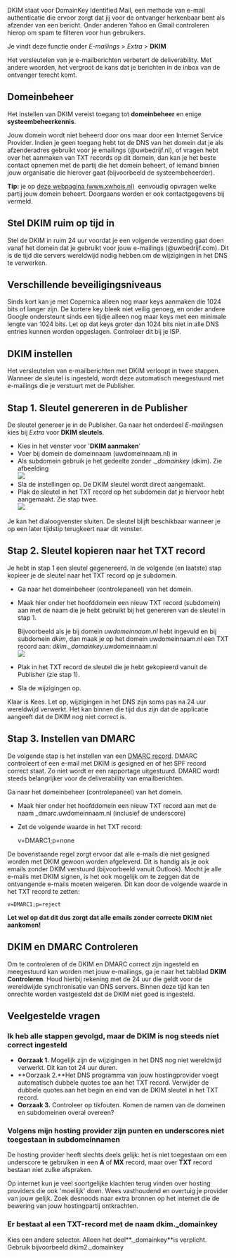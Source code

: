 DKIM staat voor DomainKey Identified Mail, een methode van e-mail
authenticatie die ervoor zorgt dat jij voor de ontvanger herkenbaar bent
als afzender van een bericht. Onder anderen Yahoo en Gmail controleren
hierop om spam te filteren voor hun gebruikers.

Je vindt deze functie onder *E-mailings* \> *Extra* \> **DKIM**

Het versleutelen van je e-mailberichten verbetert de deliverability. Met
andere woorden, het vergroot de kans dat je berichten in de inbox van de
ontvanger terecht komt.

Domeinbeheer
------------

Het instellen van DKIM vereist toegang tot **domeinbeheer** en enige
**systeembeheerkennis**.

Jouw domein wordt niet beheerd door ons maar door een Internet Service
Provider. Indien je geen toegang hebt tot de DNS van het domein dat je
als afzenderadres gebruikt voor je emailings (@uwbedrijf.nl), of vragen
hebt over het aanmaken van TXT records op dit domein, dan kan je het
beste contact opnemen met de partij die het domein beheert, of iemand
binnen jouw organisatie die hierover gaat (bijvoorbeeld de
systeembeheerder).

**Tip:** je op [deze webpagina
(www.xwhois.nl)](<http://www.xwhois.nl/> "Domeingegevens opvragen")
 eenvoudig opvragen welke partij jouw domein beheert. Doorgaans worden
er ook contactgegevens bij vermeld.

Stel DKIM ruim op tijd in
-------------------------

Stel de DKIM in ruim 24 uur voordat je een volgende verzending gaat doen
vanaf het domein dat je gebruikt voor jouw e-mailings (@uwbedrijf.com).
Dit is de tijd die servers wereldwijd nodig hebben om de wijzigingen in
het DNS te verwerken.

Verschillende beveiligingsniveaus
---------------------------------

Sinds kort kan je met Copernica alleen nog maar keys aanmaken die 1024
bits of langer zijn. De kortere key bleek niet veilig genoeg, en onder
andere Google ondersteunt sinds een tijdje alleen nog maar keys met een
minimale lengte van 1024 bits. Let op dat keys groter dan 1024 bits niet
in alle DNS entries kunnen worden opgeslagen. Controleer dit bij je ISP.

DKIM instellen
--------------

Het versleutelen van e-mailberichten met DKIM verloopt in twee stappen.
Wanneer de sleutel is ingesteld, wordt deze automatisch meegestuurd met
e-mailings die je verstuurt met de Publisher.

Stap 1. Sleutel genereren in de Publisher
-----------------------------------------

De sleutel genereer je in de Publisher. Ga naar het onderdeel
*E-mailings*en kies bij *Extra* voor **DKIM sleutels**.

-   Kies in het venster voor '**DKIM aanmaken**'
-   Voer bij domein de domeinnaam (uwdomeinnaam.nl) in
-   Als subdomein gebruik je het gedeelte zonder .*\_domainkey* (dkim).
    Zie afbeelding\
     ![](generatekey.png)
-   Sla de instellingen op. De DKIM sleutel wordt direct aangemaakt.
-   Plak de sleutel in het TXT record op het subdomein dat je hiervoor
    hebt aangemaakt. Zie stap twee.\
     ![](DKIM_keyisgenerated.png)

Je kan het dialoogvenster sluiten. De sleutel blijft beschikbaar wanneer
je op een later tijdstip terugkeert naar dit venster.

Stap 2. Sleutel kopieren naar het TXT record
--------------------------------------------

Je hebt in stap 1 een sleutel gegenereerd. In de volgende (en laatste)
stap kopieer je de sleutel naar het TXT record op je subdomein.

-   Ga naar het domeinbeheer (controlepaneel) van het domein.
-   Maak hier onder het hoofddomein een nieuw TXT record (subdomein) aan
    met de naam die je hebt gebruikt bij het genereren van de sleutel in
    stap 1.

    Bijvoorbeeld als je bij domein *uwdomeinnaam.nl* hebt ingevuld en
    bij subdomein *dkim*, dan maak je op het domein uwdomeinnaam.nl een
    TXT record aan: *dkim.\_domainkey*.uwdomeinnaam.nl\
     ![](DKIM-DNS.png)

-   Plak in het TXT record de sleutel die je hebt gekopieerd vanuit de
    Publisher (zie stap 1).
-   Sla de wijzigingen op.

Klaar is Kees. Let op, wijzigingen in het DNS zijn soms pas na 24 uur
wereldwijd verwerkt. Het kan binnen die tijd dus zijn dat de applicatie
aangeeft dat de DKIM nog niet correct is. 

Stap 3. Instellen van DMARC
---------------------------

De volgende stap is het instellen van een [DMARC
record](https://www.dmarc.org "DMARC website"). DMARC controleert of een
e-mail met DKIM is gesigned en of het SPF record correct staat. Zo niet
wordt er een rapportage uitgestuurd. DMARC wordt steeds belangrijker
voor de deliverability van emailberichten.

Ga naar het domeinbeheer (controlepaneel) van het domein.

-   Maak hier onder het hoofddomein een nieuw TXT record aan met de naam
    \_dmarc.uwdomeinnaam.nl (inclusief de underscore)
-   Zet de volgende waarde in het TXT record:

    v=DMARC1;p=none

De bovenstaande regel zorgt ervoor dat alle e-mails die niet gesigned
worden met DKIM gewoon worden afgeleverd. Dit is handig als je ook
emails zonder DKIM verstuurd (bijvoorbeeld vanuit Outlook). Mocht je
alle e-mails met DKIM signen, is het ook mogelijk om te zeggen dat de
ontvangende e-mails moeten weigeren. Dit kan door de volgende waarde in
het TXT record te zetten:

    v=DMARC1;p=reject

**Let wel op dat dit dus zorgt dat alle emails zonder correcte DKIM niet
aankomen!**

DKIM en DMARC Controleren
-------------------------

Om te controleren of de DKIM en DMARC correct zijn ingesteld en
meegestuurd kan worden met jouw e-mailings, ga je naar het tabblad
**DKIM Controleren**. Houd hierbij rekening met de 24 uur die geldt voor
de wereldwijde synchronisatie van DNS servers. Binnen deze tijd kan ten
onrechte worden vastgesteld dat de DKIM niet goed is ingesteld.

Veelgestelde vragen
-------------------

### Ik heb alle stappen gevolgd, maar de DKIM is nog steeds niet correct ingesteld

-   **Oorzaak 1.** Mogelijk zijn de wijzigingen in het DNS nog niet
    wereldwijd verwerkt. Dit kan tot 24 uur duren.
-   **Oorzaak 2.**Het DNS programma van jouw hostingprovider voegt
    automatisch dubbele quotes toe aan het TXT record. Verwijder de
    dubbele quotes aan het begin en eind van de DKIM sleutel in het TXT
    record.
-   **Oorzaak 3.** Controleer op tikfouten. Komen de namen van de
    domeinen en subdomeinen overal overeen?

### Volgens mijn hosting provider zijn punten en underscores niet toegestaan in subdomeinnamen

De hosting provider heeft slechts deels gelijk: het is niet toegestaan
om een underscore te gebruiken in een **A** of **MX** record, maar over
**TXT** record bestaan niet zulke afspraken.

Op internet kun je veel soortgelijke klachten terug vinden over hosting
providers die ook 'moeilijk' doen. Wees vasthoudend en overtuig je
provider van jouw gelijk. Zoek desnoods naar extra bronnen op het
internet die de bewering van jouw hostingpartij ontkrachten.

### Er bestaat al een TXT-record met de naam dkim.\_domainkey

Kies een andere selector. Alleen het deel**.\_domainkey**is verplicht.
Gebruik bijvoorbeeld dkim2.\_domainkey
